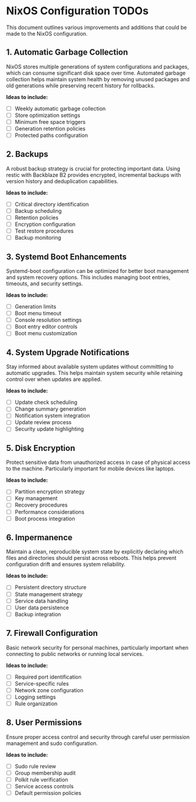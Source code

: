 # NixOS Configuration TODOs

This document outlines various improvements and additions that could be made to the NixOS configuration.

## 1. Automatic Garbage Collection
NixOS stores multiple generations of system configurations and packages, which can consume significant disk space over time. Automated garbage collection helps maintain system health by removing unused packages and old generations while preserving recent history for rollbacks.

**Ideas to include:**
- [ ] Weekly automatic garbage collection
- [ ] Store optimization settings
- [ ] Minimum free space triggers
- [ ] Generation retention policies
- [ ] Protected paths configuration

## 2. Backups
A robust backup strategy is crucial for protecting important data. Using restic with Backblaze B2 provides encrypted, incremental backups with version history and deduplication capabilities.

**Ideas to include:**
- [ ] Critical directory identification
- [ ] Backup scheduling
- [ ] Retention policies
- [ ] Encryption configuration
- [ ] Test restore procedures
- [ ] Backup monitoring

## 3. Systemd Boot Enhancements
Systemd-boot configuration can be optimized for better boot management and system recovery options. This includes managing boot entries, timeouts, and security settings.

**Ideas to include:**
- [ ] Generation limits
- [ ] Boot menu timeout
- [ ] Console resolution settings
- [ ] Boot entry editor controls
- [ ] Boot menu customization

## 4. System Upgrade Notifications
Stay informed about available system updates without committing to automatic upgrades. This helps maintain system security while retaining control over when updates are applied.

**Ideas to include:**
- [ ] Update check scheduling
- [ ] Change summary generation
- [ ] Notification system integration
- [ ] Update review process
- [ ] Security update highlighting

## 5. Disk Encryption
Protect sensitive data from unauthorized access in case of physical access to the machine. Particularly important for mobile devices like laptops.

**Ideas to include:**
- [ ] Partition encryption strategy
- [ ] Key management
- [ ] Recovery procedures
- [ ] Performance considerations
- [ ] Boot process integration

## 6. Impermanence
Maintain a clean, reproducible system state by explicitly declaring which files and directories should persist across reboots. This helps prevent configuration drift and ensures system reliability.

**Ideas to include:**
- [ ] Persistent directory structure
- [ ] State management strategy
- [ ] Service data handling
- [ ] User data persistence
- [ ] Backup integration

## 7. Firewall Configuration
Basic network security for personal machines, particularly important when connecting to public networks or running local services.

**Ideas to include:**
- [ ] Required port identification
- [ ] Service-specific rules
- [ ] Network zone configuration
- [ ] Logging settings
- [ ] Rule organization

## 8. User Permissions
Ensure proper access control and security through careful user permission management and sudo configuration.

**Ideas to include:**
- [ ] Sudo rule review
- [ ] Group membership audit
- [ ] Polkit rule verification
- [ ] Service access controls
- [ ] Default permission policies
